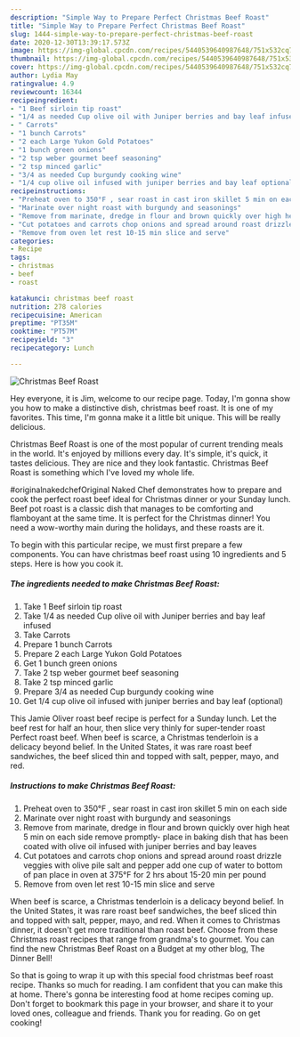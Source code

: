 ```yaml
---
description: "Simple Way to Prepare Perfect Christmas Beef Roast"
title: "Simple Way to Prepare Perfect Christmas Beef Roast"
slug: 1444-simple-way-to-prepare-perfect-christmas-beef-roast
date: 2020-12-30T13:39:17.573Z
image: https://img-global.cpcdn.com/recipes/5440539640987648/751x532cq70/christmas-beef-roast-recipe-main-photo.jpg
thumbnail: https://img-global.cpcdn.com/recipes/5440539640987648/751x532cq70/christmas-beef-roast-recipe-main-photo.jpg
cover: https://img-global.cpcdn.com/recipes/5440539640987648/751x532cq70/christmas-beef-roast-recipe-main-photo.jpg
author: Lydia May
ratingvalue: 4.9
reviewcount: 16344
recipeingredient:
- "1 Beef sirloin tip roast"
- "1/4 as needed Cup olive oil with Juniper berries and bay leaf infused"
- " Carrots"
- "1 bunch Carrots"
- "2 each Large Yukon Gold Potatoes"
- "1 bunch green onions"
- "2 tsp weber gourmet beef seasoning"
- "2 tsp minced garlic"
- "3/4 as needed Cup burgundy cooking wine"
- "1/4 cup olive oil infused with juniper berries and bay leaf optional"
recipeinstructions:
- "Preheat oven to 350°F , sear roast in cast iron skillet 5 min on each side"
- "Marinate over night roast with burgundy and seasonings"
- "Remove from marinate, dredge in flour and brown quickly over high heat 5 min on each side remove promptly- place in baking dish that has been coated with olive oil infused with juniper berries and bay leaves"
- "Cut potatoes and carrots chop onions and spread around roast drizzle veggies with olive pile salt and pepper  add one cup of water to bottom of pan  place in oven at 375°F for 2 hrs about 15-20 min per pound"
- "Remove from oven let rest 10-15 min slice and serve"
categories:
- Recipe
tags:
- christmas
- beef
- roast

katakunci: christmas beef roast 
nutrition: 278 calories
recipecuisine: American
preptime: "PT35M"
cooktime: "PT57M"
recipeyield: "3"
recipecategory: Lunch

---
```



![Christmas Beef Roast](https://img-global.cpcdn.com/recipes/5440539640987648/751x532cq70/christmas-beef-roast-recipe-main-photo.jpg)

Hey everyone, it is Jim, welcome to our recipe page. Today, I'm gonna show you how to make a distinctive dish, christmas beef roast. It is one of my favorites. This time, I'm gonna make it a little bit unique. This will be really delicious.

Christmas Beef Roast is one of the most popular of current trending meals in the world. It's enjoyed by millions every day. It's simple, it's quick, it tastes delicious. They are nice and they look fantastic. Christmas Beef Roast is something which I've loved my whole life.

#originalnakedchefOriginal Naked Chef demonstrates how to prepare and cook the perfect roast beef ideal for Christmas dinner or your Sunday lunch. Beef pot roast is a classic dish that manages to be comforting and flamboyant at the same time. It is perfect for the Christmas dinner! You need a wow-worthy main during the holidays, and these roasts are it.


To begin with this particular recipe, we must first prepare a few components. You can have christmas beef roast using 10 ingredients and 5 steps. Here is how you cook it.

<!--inarticleads1-->

##### The ingredients needed to make Christmas Beef Roast:

1. Take 1 Beef sirloin tip roast
1. Take 1/4 as needed Cup olive oil with Juniper berries and bay leaf infused
1. Take  Carrots
1. Prepare 1 bunch Carrots
1. Prepare 2 each Large Yukon Gold Potatoes
1. Get 1 bunch green onions
1. Take 2 tsp weber gourmet beef seasoning
1. Take 2 tsp minced garlic
1. Prepare 3/4 as needed Cup burgundy cooking wine
1. Get 1/4 cup olive oil infused with juniper berries and bay leaf (optional)


This Jamie Oliver roast beef recipe is perfect for a Sunday lunch. Let the beef rest for half an hour, then slice very thinly for super-tender roast Perfect roast beef. When beef is scarce, a Christmas tenderloin is a delicacy beyond belief. In the United States, it was rare roast beef sandwiches, the beef sliced thin and topped with salt, pepper, mayo, and red. 

<!--inarticleads2-->

##### Instructions to make Christmas Beef Roast:

1. Preheat oven to 350°F , sear roast in cast iron skillet 5 min on each side
1. Marinate over night roast with burgundy and seasonings
1. Remove from marinate, dredge in flour and brown quickly over high heat 5 min on each side remove promptly- place in baking dish that has been coated with olive oil infused with juniper berries and bay leaves
1. Cut potatoes and carrots chop onions and spread around roast drizzle veggies with olive pile salt and pepper  add one cup of water to bottom of pan  place in oven at 375°F for 2 hrs about 15-20 min per pound
1. Remove from oven let rest 10-15 min slice and serve


When beef is scarce, a Christmas tenderloin is a delicacy beyond belief. In the United States, it was rare roast beef sandwiches, the beef sliced thin and topped with salt, pepper, mayo, and red. When it comes to Christmas dinner, it doesn&#39;t get more traditional than roast beef. Choose from these Christmas roast recipes that range from grandma&#39;s to gourmet. You can find the new Christmas Beef Roast on a Budget at my other blog, The Dinner Bell! 

So that is going to wrap it up with this special food christmas beef roast recipe. Thanks so much for reading. I am confident that you can make this at home. There's gonna be interesting food at home recipes coming up. Don't forget to bookmark this page in your browser, and share it to your loved ones, colleague and friends. Thank you for reading. Go on get cooking!
